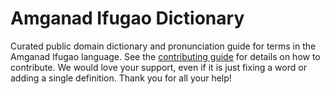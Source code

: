 
# Amganad Ifugao Dictionary

Curated public domain dictionary and pronunciation guide for terms in the Amganad Ifugao language. See the [contributing guide](https://github.com/drumworkteam/term/blob/make/.github/contributing.md) for details on how to contribute. We would love your support, even if it is just fixing a word or adding a single definition. Thank you for all your help!